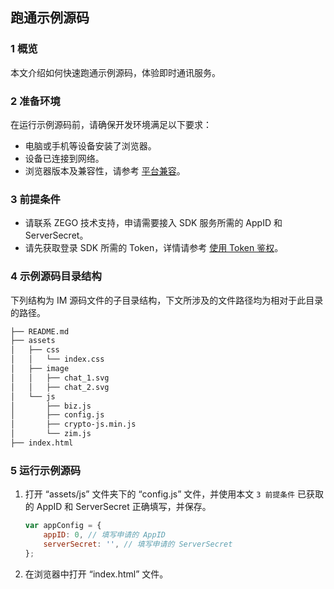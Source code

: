 ## 跑通示例源码

### 1 概览

本文介绍如何快速跑通示例源码，体验即时通讯服务。

### 2 准备环境

在运行示例源码前，请确保开发环境满足以下要求：

- 电脑或手机等设备安装了浏览器。
- 设备已连接到网络。
- 浏览器版本及兼容性，请参考 [平台兼容](https://doc-zh.zego.im/article/12807#5)。

### 3 前提条件

- 请联系 ZEGO 技术支持，申请需要接入 SDK 服务所需的 AppID 和 ServerSecret。
- 请先获取登录 SDK 所需的 Token，详情请参考 [使用 Token 鉴权](https://doc-zh.zego.im/article/12683)。

### 4 示例源码目录结构

下列结构为 IM 源码文件的子目录结构，下文所涉及的文件路径均为相对于此目录的路径。

```bash
├── README.md
├── assets
│   ├── css
│   │   └── index.css
│   ├── image
│   │   ├── chat_1.svg
│   │   ├── chat_2.svg
│   └── js
│       ├── biz.js
│       ├── config.js
│       ├── crypto-js.min.js
│       └── zim.js
├── index.html
```

### 5 运行示例源码

1. 打开 “assets/js” 文件夹下的 “config.js” 文件，并使用本文 `3 前提条件` 已获取的 AppID 和 ServerSecret 正确填写，并保存。

    ```javascript
    var appConfig = {
        appID: 0, // 填写申请的 AppID
        serverSecret: '', // 填写申请的 ServerSecret
    };
    ```

2. 在浏览器中打开 “index.html” 文件。
